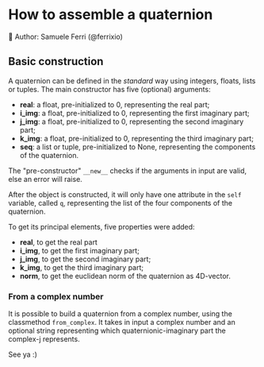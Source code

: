 # How to assemble a quaternion

🐉 Author: Samuele Ferri (@ferrixio)

## Basic construction

A quaternion can be defined in the _standard_ way using integers, floats, lists or tuples. The main constructor has five (optional) arguments:

+ **real**: a float, pre-initialized to 0, representing the real part;
+ **i_img**: a float, pre-initialized to 0, representing the first imaginary part;
+ **j_img**: a float, pre-initialized to 0, representing the second imaginary part;
+ **k_img**: a float, pre-initialized to 0, representing the third imaginary part;
+ **seq**: a list or tuple, pre-initialized to None, representing the components of the quaternion.

The "pre-constructor" `__new__` checks if the arguments in input are valid, else an error will raise.

After the object is constructed, it will only have one attribute in the `self` variable, called `q`, representing the list of the four components of the quaternion.

To get its principal elements, five properties were added:

+ **real**, to get the real part
+ **i_img**, to get the first imaginary part;
+ **j_img**, to get the second imaginary part;
+ **k_img**, to get the third imaginary part;
+ **norm**, to get the euclidean norm of the quaternion as 4D-vector.

### From a complex number

It is possible to build a quaternion from a complex number, using the classmethod `from_complex`. It takes in input a complex number and an optional string representing which quaternionic-imaginary part the complex-j represents.

See ya :)
